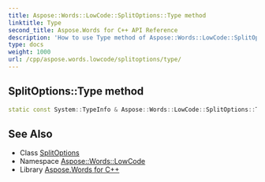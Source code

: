```yaml
---
title: Aspose::Words::LowCode::SplitOptions::Type method
linktitle: Type
second_title: Aspose.Words for C++ API Reference
description: 'How to use Type method of Aspose::Words::LowCode::SplitOptions class in C++.'
type: docs
weight: 1000
url: /cpp/aspose.words.lowcode/splitoptions/type/
---
```

## SplitOptions::Type method




```cpp
static const System::TypeInfo & Aspose::Words::LowCode::SplitOptions::Type()
```

## See Also

* Class [SplitOptions](../)
* Namespace [Aspose::Words::LowCode](../../)
* Library [Aspose.Words for C++](../../../)
